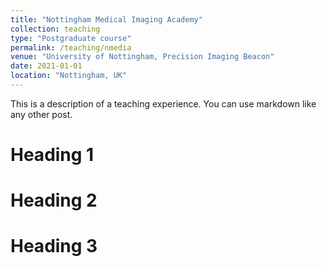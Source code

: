 ```yaml
---
title: "Nottingham Medical Imaging Academy"
collection: teaching
type: "Postgraduate course"
permalink: /teaching/nmedia
venue: "University of Nottingham, Precision Imaging Beacon"
date: 2021-01-01
location: "Nottingham, UK"
---
```


This is a description of a teaching experience. You can use markdown like any other post.

Heading 1
======

Heading 2
======

Heading 3
======
